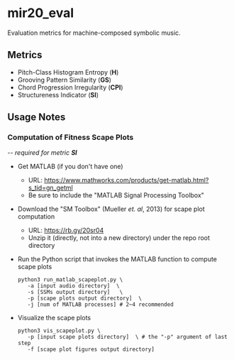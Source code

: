 # mir20_eval

Evaluation metrics for machine-composed symbolic music.

## Metrics
  * Pitch-Class Histogram Entropy (**H**)
  * Grooving Pattern Similarity (**GS**)
  * Chord Progression Irregularity (**CPI**)
  * Structureness Indicator (**SI**)
  
## Usage Notes

### Computation of Fitness Scape Plots
  -- _required for metric **SI**_
  * Get MATLAB (if you don't have one)
    * URL: https://www.mathworks.com/products/get-matlab.html?s_tid=gn_getml
    * Be sure to include the "MATLAB Signal Processing Toolbox"  
      
  * Download the "SM Toolbox" (Mueller _et. al_, 2013) for scape plot computation
    * URL: https://rb.gy/20sr04
    * Unzip it (directly, not into a new directory) under the repo root directory
      
  * Run the Python script that invokes the MATLAB function to compute scape plots
    ```shell
    python3 run_matlab_scapeplot.py \
       -a [input audio directory]  \
       -s [SSMs output directory]   \
       -p [scape plots output directory]  \
       -j [num of MATLAB processes] # 2~4 recommended
    ```
    
  * Visualize the scape plots
    ```shell
    python3 vis_scapeplot.py \
       -p [input scape plots directory]  \ # the "-p" argument of last step
       -f [scape plot figures output directory]
    ```
